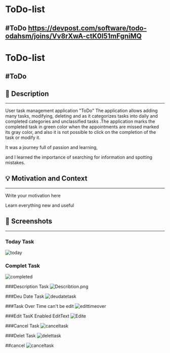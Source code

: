 # ToDo-list
#ToDo
https://devpost.com/software/todo-odahsm/joins/Vv8rXwA-ctK0l51mFgniMQ
---

# ToDo-list
#ToDo
---

<!--- Replace <NadiaAliAlmrashi>
with your Github Username and <https://github.com/NadiaAliAlmrashi/ToDo-list> with the name of your repository. -->
<!--- You can find both of these in the url bar when you open your repository in github. -->


## :scroll: Description
---
User task management application "ToDo"
The application allows adding many tasks, modifying, deleting
and as it categorizes tasks into daily and completed categories
and unclassified tasks .The application marks the completed task in green color
when the appointments are missed marked its gray color,
and also it is not possible to click on the completion of the task or modify it.

It was a journey full of passion and learning,

 and I learned the importance of searching for information and spotting mistakes.
## :bulb: Motivation and Context
---
Write your motivation here

Learn everything new and useful

## :camera_flash: Screenshots
---

### Today Task
![today](today.png)

### Complet Task
![completed](completed.png)

###Description Task
![Describtion.png](Describtion.png)

###Deu Date Task
![deudatetask](deudatetask.png)

###Task Over Time can't be edit
![edittimeover](edittimeover.png)

###Edit TasK Enabled EditText
![Edite](Edite.png)

###Cancel Task
![canceltask](canceltask.png)

###Delet Task
![delettask](delettask.png)

##cancel
![canceltask](canceltask.png)


